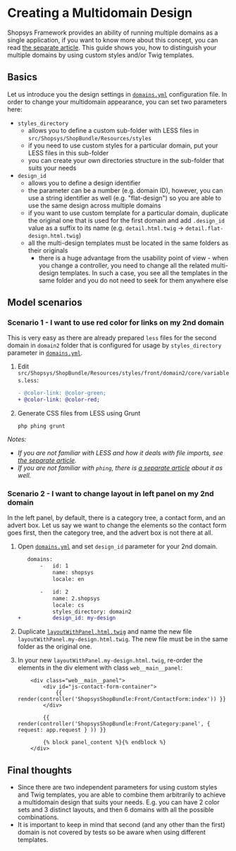 # Creating a Multidomain Design

Shopsys Framework provides an ability of running multiple domains as a single application,
if you want to know more about this concept, you can read [the separate article](../introduction/domain-multidomain-multilanguage.md).
This guide shows you, how to distinguish your multiple domains by using custom styles and/or Twig templates.

## Basics
Let us introduce you the design settings in [`domains.yml`](/project-base/app/config/domains.yml) configuration file.
In order to change your multidomain appearance, you can set two parameters here:
- `styles_directory`
    - allows you to define a custom sub-folder with LESS files in `src/Shopsys/ShopBundle/Resources/styles`
    - if you need to use custom styles for a particular domain, put your LESS files in this sub-folder
    - you can create your own directories structure in the sub-folder that suits your needs
- `design_id`
    - allows you to define a design identifier
    - the parameter can be a number (e.g. domain ID), however, you can use a string identifier as well (e.g. "flat-design") so you are able to use the same design across multiple domains
    - if you want to use custom template for a particular domain, duplicate the original one that is used for the first domain and add `.design_id` value as a suffix to its name (e.g. `detail.html.twig` -> `detail.flat-design.html.twig`)
    - all the multi-design templates must be located in the same folders as their originals
        - there is a huge advantage from the usability point of view - when you change a controller, you need to change all the related multi-design templates.
        In such a case, you see all the templates in the same folder and you do not need to seek for them anywhere else

## Model scenarios
### Scenario 1 - I want to use red color for links on my 2nd domain
This is very easy as there are already prepared `less` files for the second domain in `domain2` folder
that is configured for usage by `styles_directory` parameter in [`domains.yml`](/project-base/app/config/domains.yml).

1. Edit `src/Shopsys/ShopBundle/Resources/styles/front/domain2/core/variables.less`:
    ```diff
    - @color-link: @color-green;
    + @color-link: @color-red;
    ```

1. Generate CSS files from LESS using Grunt
    ```
    php phing grunt
    ```

*Notes:*
- *If you are not familiar with LESS and how it deals with file imports, see [the separate article](../frontend/introduction-to-less.md).*
- *If you are not familiar with `phing`, there is [a separate article](../introduction/console-commands-for-application-management-phing-targets.md) about it as well.*

### Scenario 2 - I want to change layout in left panel on my 2nd domain
In the left panel, by default, there is a category tree, a contact form, and an advert box.
Let us say we want to change the elements so the contact form goes first, then the category tree, and the advert box is not there at all.

1. Open [`domains.yml`](/project-base/app/config/domains.yml) and set `design_id` parameter for your 2nd domain.
    ```diff
       domains:
           -   id: 1
               name: shopsys
               locale: en

           -   id: 2
               name: 2.shopsys
               locale: cs
               styles_directory: domain2
    +          design_id: my-design
    ```

1. Duplicate [`layoutWithPanel.html.twig`](/project-base/src/Shopsys/ShopBundle/Resources/views/Front/Layout/layoutWithPanel.html.twig)
and name the new file `layoutWithPanel.my-design.html.twig`. The new file must be in the same folder as the original one.
1. In your new `layoutWithPanel.my-design.html.twig`, re-order the elements in the div element with class `web__main__panel`:
    ```twig
        <div class="web__main__panel">
            <div id="js-contact-form-container">
                {{ render(controller('ShopsysShopBundle:Front/ContactForm:index')) }}
            </div>

            {{ render(controller('ShopsysShopBundle:Front/Category:panel', { request: app.request } )) }}

            {% block panel_content %}{% endblock %}
        </div>
    ```

## Final thoughts
- Since there are two independent parameters for using custom styles and Twig templates,
you are able to combine them arbitrarily to achieve a multidomain design that suits your needs.
E.g. you can have 2 color sets and 3 distinct layouts, and then 6 domains with all the possible combinations.
- It is important to keep in mind that second (and any other than the first) domain is not covered by tests so be aware when using different templates.